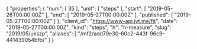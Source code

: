 {
  "properties": {
    "num": [
      35
    ],
    "unit": [
      "steps"
    ],
    "start": [
      "2019-05-26T00:00:00Z"
    ],
    "end": [
      "2019-05-27T00:00:00Z"
    ],
    "published": [
      "2019-05-27T00:00:00Z"
    ]
  },
  "client_id": "https://www-api.jvt.me/fit",
  "date": "2019-05-27T00:00:00Z",
  "kind": "steps",
  "h": "h-measure",
  "slug": "2019/05/ukszp",
  "aliases": [
    "/mf2/add79e30-60c2-443f-96c9-441439054bfb/"
  ]
}
